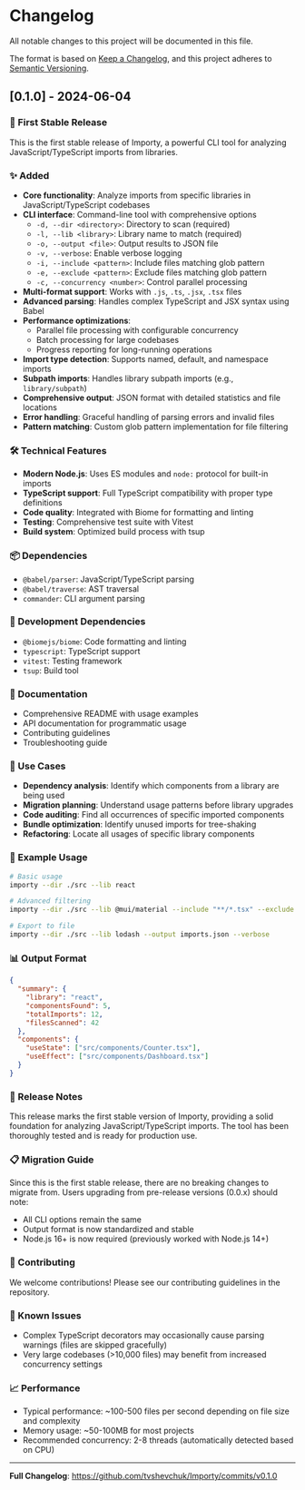 # Changelog

All notable changes to this project will be documented in this file.

The format is based on [Keep a Changelog](https://keepachangelog.com/en/1.0.0/),
and this project adheres to [Semantic Versioning](https://semver.org/spec/v2.0.0.html).

## [0.1.0] - 2024-06-04

### 🎉 First Stable Release

This is the first stable release of Importy, a powerful CLI tool for analyzing JavaScript/TypeScript imports from libraries.

### ✨ Added

- **Core functionality**: Analyze imports from specific libraries in JavaScript/TypeScript codebases
- **CLI interface**: Command-line tool with comprehensive options
  - `-d, --dir <directory>`: Directory to scan (required)
  - `-l, --lib <library>`: Library name to match (required)
  - `-o, --output <file>`: Output results to JSON file
  - `-v, --verbose`: Enable verbose logging
  - `-i, --include <pattern>`: Include files matching glob pattern
  - `-e, --exclude <pattern>`: Exclude files matching glob pattern
  - `-c, --concurrency <number>`: Control parallel processing
- **Multi-format support**: Works with `.js`, `.ts`, `.jsx`, `.tsx` files
- **Advanced parsing**: Handles complex TypeScript and JSX syntax using Babel
- **Performance optimizations**:
  - Parallel file processing with configurable concurrency
  - Batch processing for large codebases
  - Progress reporting for long-running operations
- **Import type detection**: Supports named, default, and namespace imports
- **Subpath imports**: Handles library subpath imports (e.g., `library/subpath`)
- **Comprehensive output**: JSON format with detailed statistics and file locations
- **Error handling**: Graceful handling of parsing errors and invalid files
- **Pattern matching**: Custom glob pattern implementation for file filtering

### 🛠️ Technical Features

- **Modern Node.js**: Uses ES modules and `node:` protocol for built-in imports
- **TypeScript support**: Full TypeScript compatibility with proper type definitions
- **Code quality**: Integrated with Biome for formatting and linting
- **Testing**: Comprehensive test suite with Vitest
- **Build system**: Optimized build process with tsup

### 📦 Dependencies

- `@babel/parser`: JavaScript/TypeScript parsing
- `@babel/traverse`: AST traversal
- `commander`: CLI argument parsing

### 🧪 Development Dependencies

- `@biomejs/biome`: Code formatting and linting
- `typescript`: TypeScript support
- `vitest`: Testing framework
- `tsup`: Build tool

### 📖 Documentation

- Comprehensive README with usage examples
- API documentation for programmatic usage
- Contributing guidelines
- Troubleshooting guide

### 🎯 Use Cases

- **Dependency analysis**: Identify which components from a library are being used
- **Migration planning**: Understand usage patterns before library upgrades
- **Code auditing**: Find all occurrences of specific imported components
- **Bundle optimization**: Identify unused imports for tree-shaking
- **Refactoring**: Locate all usages of specific library components

### 🔧 Example Usage

```bash
# Basic usage
importy --dir ./src --lib react

# Advanced filtering
importy --dir ./src --lib @mui/material --include "**/*.tsx" --exclude "**/*.test.*"

# Export to file
importy --dir ./src --lib lodash --output imports.json --verbose
```

### 📊 Output Format

```json
{
  "summary": {
    "library": "react",
    "componentsFound": 5,
    "totalImports": 12,
    "filesScanned": 42
  },
  "components": {
    "useState": ["src/components/Counter.tsx"],
    "useEffect": ["src/components/Dashboard.tsx"]
  }
}
```

### 🚀 Release Notes

This release marks the first stable version of Importy, providing a solid foundation for analyzing JavaScript/TypeScript imports. The tool has been thoroughly tested and is ready for production use.

### 📋 Migration Guide

Since this is the first stable release, there are no breaking changes to migrate from. Users upgrading from pre-release versions (0.0.x) should note:

- All CLI options remain the same
- Output format is now standardized and stable
- Node.js 16+ is now required (previously worked with Node.js 14+)

### 🤝 Contributing

We welcome contributions! Please see our contributing guidelines in the repository.

### 🐛 Known Issues

- Complex TypeScript decorators may occasionally cause parsing warnings (files are skipped gracefully)
- Very large codebases (>10,000 files) may benefit from increased concurrency settings

### 📈 Performance

- Typical performance: ~100-500 files per second depending on file size and complexity
- Memory usage: ~50-100MB for most projects
- Recommended concurrency: 2-8 threads (automatically detected based on CPU)

---

**Full Changelog**: https://github.com/tvshevchuk/Importy/commits/v0.1.0